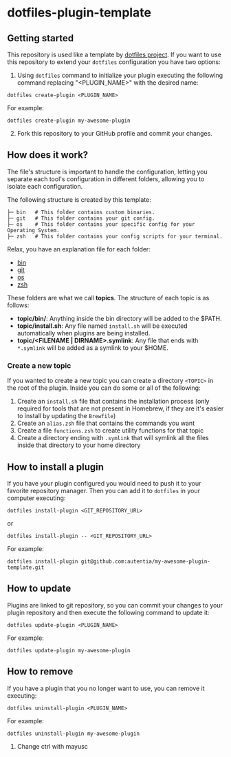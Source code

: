 # dotfiles-plugin-template

## Getting started

This repository is used like a template by [dotfiles project](https://github.com/autentia/dotfiles). If you want to use this repository to extend your ```dotfiles``` configuration you have two options:

1. Using ```dotfiles``` command to initialize your plugin executing the following command replacing "<PLUGIN_NAME>" with the desired name:

```shell
dotfiles create-plugin <PLUGIN_NAME>
```

For example:

```shell
dotfiles create-plugin my-awesome-plugin
```


2. Fork this repository to your GitHub profile and commit your changes.

## How does it work?

The file's structure is important to handle the configuration, letting you separate each tool's configuration in different folders, allowing you to isolate each configuration.

The following structure is created by this template:

```shell
├─ bin   # This folder contains custom binaries.
├─ git   # This folder contains your git config.
├─ os    # This folder contains your specific config for your Operating System.
├─ zsh   # This folder contains your config scripts for your terminal.
```

Relax, you have an explanation file for each folder:

- [bin](bin/README.md)
- [git](git/README.md)
- [os](os/README.md)
- [zsh](zsh/README.md)

These folders are what we call **topics**. The structure of each topic is as follows:

- **topic/bin/**: Anything inside the bin directory will be added to the $PATH.
- **topic/install.sh**: Any file named `install.sh` will be executed automatically when plugins are being installed.
- **topic/\<FILENAME | DIRNAME>.symlink**: Any file that ends with `*.symlink` will be added as a symlink to your $HOME.

### Create a new topic

If you wanted to create a new topic you can create a directory `<TOPIC>` in the root of the plugin. Inside you can do some or all of the following:

1. Create an `install.sh` file that contains the installation process (only required for tools that are not present in Homebrew, if they are it's easier to install by updating the `Brewfile`)
2. Create an `alias.zsh` file that contains the commands you want
3. Create a file `functions.zsh` to create utility functions for that topic
4. Create a directory ending with `.symlink` that will symlink all the files inside that directory to your home directory

## How to install a plugin

If you have your plugin configured you would need to push it to your favorite repository manager. Then you can add it to ```dotfiles``` in your computer executing:

```shell
dotfiles install-plugin <GIT_REPOSITORY_URL>
```
or

```shell
dotfiles install-plugin -- <GIT_REPOSITORY_URL>
```

For example:

```shell
dotfiles install-plugin git@github.com:autentia/my-awesome-plugin-template.git
```

## How to update

Plugins are linked to git repository, so you can commit your changes to your plugin repository and then execute the following command to update it:

```shell
dotfiles update-plugin <PLUGIN_NAME>
```

For example:

```shell
dotfiles update-plugin my-awesome-plugin
```

## How to remove

If you have a plugin that you no longer want to use, you can remove it executing:

```shell
dotfiles uninstall-plugin <PLUGIN_NAME>
```

For example:

```shell
dotfiles uninstall-plugin my-awesome-plugin
```

1. Change ctrl with mayusc
